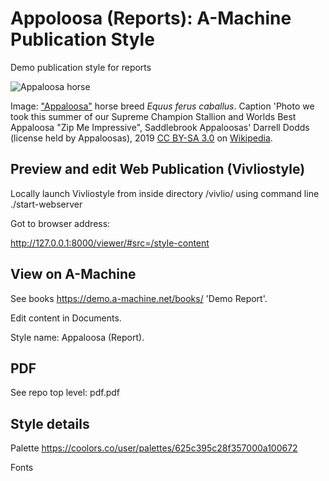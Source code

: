 # Appoloosa (Reports): A-Machine Publication Style

Demo publication style for reports

![Appaloosa horse](https://upload.wikimedia.org/wikipedia/commons/thumb/9/9b/THIEL_619.jpg/450px-THIEL_619.jpg) 

Image: ["Appaloosa"](https://en.wikipedia.org/wiki/Appaloosa) horse breed *Equus ferus caballus*. Caption 'Photo we took this summer of our Supreme Champion Stallion and Worlds Best Appaloosa "Zip Me Impressive", Saddlebrook Appaloosas' Darrell Dodds (license held by Appaloosas), 2019 [CC BY-SA 3.0](https://creativecommons.org/licenses/by-sa/3.0) on [Wikipedia](https://en.wikipedia.org/wiki/Appaloosa#/media/File:THIEL_619.jpg).

## Preview and edit Web Publication (Vivliostyle)

Locally launch Vivliostyle from inside directory /vivlio/ using command line  ./start-webserver

Got to browser address:

http://127.0.0.1:8000/viewer/#src=/style-content

## View on A-Machine 

See books https://demo.a-machine.net/books/ 'Demo Report'.

Edit content in Documents.

Style name: Appaloosa (Report).

## PDF

See repo top level: pdf.pdf

## Style details

Palette https://coolors.co/user/palettes/625c395c28f357000a100672

Fonts 


